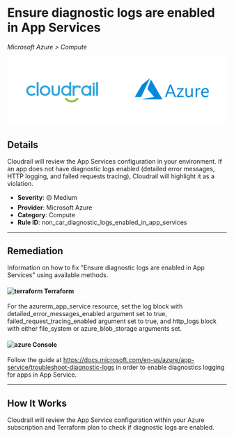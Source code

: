 # Ensure diagnostic logs are enabled in App Services

*Microsoft Azure > Compute*

![Cloudrail and Microsoft Azure logos](../images/cloudrail_azure.png)

## Details
Cloudrail will review the App Services configuration in your environment. If an app does not have diagnostic logs enabled (detailed error messages, HTTP logging, and failed requests tracing), Cloudrail will highlight it as a violation.

- **Severity**: 🟡 Medium
- **Provider**: Microsoft Azure
- **Category**: Compute
- **Rule ID**: non_car_diagnostic_logs_enabled_in_app_services

---

## Remediation
Information on how to fix "Ensure diagnostic logs are enabled in App Services" using available methods.


####  <img src="../_media/emojis/terraform.png" alt="terraform" width="20"/>  Terraform
For the azurerm_app_service resource, set the log block with detailed_error_messages_enabled argument set to true, failed_request_tracing_enabled argument set to true, and http_logs block with either file_system or azure_blob_storage arguments set.










####  <img src="../_media/emojis/azure.png" alt="azure" width="20"/> Console
Follow the guide at <https://docs.microsoft.com/en-us/azure/app-service/troubleshoot-diagnostic-logs> in order to enable diagnostics logging for apps in App Service.




---

## How It Works
Cloudrail will review the App Service configuration within your Azure subscription and Terraform plan to check if diagnostic logs are enabled.